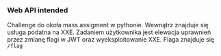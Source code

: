 ### Web API intended

Challenge do okoła mass assigment w pythonie. Wewnątrz znajduje się usługa podatna na XXE. Zadaniem użytkownika jest elewacja uprawnień przez zmianę flagi w JWT oraz wyeksploitowanie XXE. Flaga znajduje się `/flag`

